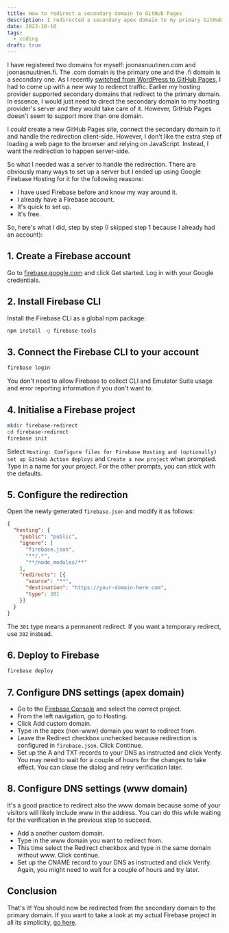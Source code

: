 ```yaml
---
title: How to redirect a secondary domain to GitHub Pages
description: I redirected a secondary apex domain to my primary GitHub Pages domain. This is how.
date: 2023-10-16
tags:
  - coding
draft: true
---
```


I have registered two domains for myself: joonasnuutinen.com and joonasnuutinen.fi. The .com domain is the primary one and the .fi domain is a secondary one. As I recently [switched from WordPress to GitHub Pages](/blog/new-website), I had to come up with a new way to redirect traffic. Earlier my hosting provider supported secondary domains that redirect to the primary domain. In essence, I would just need to direct the secondary domain to my hosting provider's server and they would take care of it. However, GitHub Pages doesn't seem to support more than one domain.

I _could_ create a new GitHub Pages site, connect the secondary domain to it and handle the redirection client-side. However, I don't like the extra step of loading a web page to the browser and relying on JavaScript. Instead, I want the redirection to happen server-side.

So what I needed was a server to handle the redirection. There are obviously many ways to set up a server but I ended up using Google Firebase Hosting for it for the following reasons:

- I have used Firebase before and know my way around it.
- I already have a Firebase account.
- It's quick to set up.
- It's free.

So, here's what I did, step by step (I skipped step 1 because I already had an account):

## 1. Create a Firebase account

Go to [firebase.google.com](https://firebase.google.com/) and click Get started. Log in with your Google credentials.

## 2. Install Firebase CLI

Install the Firebase CLI as a global npm package:

```bash
npm install -g firebase-tools
```

## 3. Connect the Firebase CLI to your account

```bash
firebase login
```

You don't need to allow Firebase to collect CLI and Emulator Suite usage and error reporting information if you don't want to.

## 4. Initialise a Firebase project

```bash
mkdir firebase-redirect
cd firebase-redirect
firebase init
```

Select `Hosting: Configure files for Firebase Hosting and (optionally) set up GitHub Action deploys` and `Create a new project` when prompted. Type in a name for your project. For the other prompts, you can stick with the defaults.

## 5. Configure the redirection

Open the newly generated `firebase.json` and modify it as follows:

```json
{
  "hosting": {
    "public": "public",
    "ignore": [
      "firebase.json",
      "**/.*",
      "**/node_modules/**"
    ],
    "redirects": [{
      "source": "**",
      "destination": "https://your-domain-here.com",
      "type": 301
    }]
  }
}
```

The `301` type means a permanent redirect. If you want a temporary redirect, use `302` instead.

## 6. Deploy to Firebase

```bash
firebase deploy
```

## 7. Configure DNS settings (apex domain)

- Go to the [Firebase Console](https://console.firebase.google.com/) and select the correct project.
- From the left navigation, go to Hosting.
- Click Add custom domain.
- Type in the apex (non-www) domain you want to redirect from.
- Leave the Redirect checkbox unchecked because redirection is configured in `firebase.json`. Click Continue.
- Set up the A and TXT records to your DNS as instructed and click Verify. You may need to wait for a couple of hours for the changes to take effect. You can close the dialog and retry verification later.

## 8. Configure DNS settings (www domain)

It's a good practice to redirect also the www domain because some of your visitors will likely include www in the address. You can do this while waiting for the verification in the previous step to succeed.

- Add a another custom domain.
- Type in the www domain you want to redirect from.
- This time select the Redirect checkbox and type in the same domain without www. Click continue.
- Set up the CNAME record to your DNS as instructed and click Verify. Again, you might need to wait for a couple of hours and try later.

## Conclusion

That's it! You should now be redirected from the secondary domain to the primary domain. If you want to take a look at my actual Firebase project in all its simplicity, [go here](https://github.com/joonasnuutinen/joonasnuutinenfi-redirect).
